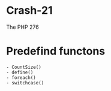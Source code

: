 # Crash-21
The PHP 276

# Predefind functons
    - CountSize()
    - define()
    - foreach()
    - switchcase()